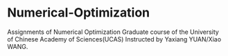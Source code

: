 # Numerical-Optimization
Assignments of Numerical Optimization
Graduate course of the University of Chinese Academy of Sciences(UCAS)
Instructed by Yaxiang YUAN/Xiao WANG.
